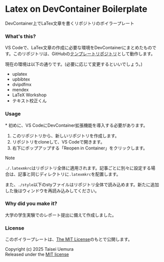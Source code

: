 # Latex on DevContainer Boilerplate
DevContainer上でLaTex文章を書くリポジトリのボイラープレート

### What's this?

VS Codeで、LaTex文章の作成に必要な環境をDevContainerにまとめたものです。このリポジトリは、GitHubの[テンプレートリポジトリ](https://docs.github.com/ja/repositories/creating-and-managing-repositories/creating-a-template-repository)として動作します。

現在の環境は以下の通りです。(必要に応じて変更するといいでしょう。)

- uplatex
- upbibtex
- dvipdfmx
- mendex
- LaTeX Workshop
- テキスト校正くん

### Usage

\* 初めに、VS CodeにDevContainer拡張機能を導入する必要があります。

1. このリポジトリから、新しいリポジトリを作成します。
2. リポジトリをcloneして、VS Codeで開きます。
3. 右下にポップアップする「Reopen in Container」をクリックします。

> [!NOTE]
> `./.latexmkrc`はリポジトリ全体に適用されます。記事ごとに別々に設定する場合は、記事と同じディレクトリに`.latexmkrc`を配置します。
> 
> また、`./style`以下のstyファイルはリポジトリ全体で読み込めます。新たに追加した後はウィンドウを再読み込みしてください。

### Why did you make it?

大学の学生実験でのレポート提出に備えて作成しました。

### License
このボイラープレートは、[The MIT License](./LICENSE.txt)のもとで公開します。

Copyright (c) 2025 Taisei Uemura  
Released under the [MIT license](./LICENSE.txt)